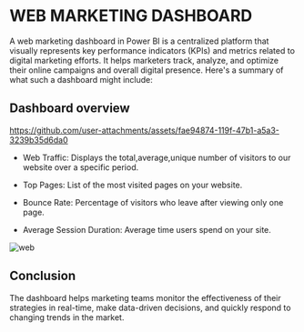 # WEB MARKETING DASHBOARD

A web marketing dashboard in Power BI is a centralized platform that visually represents key performance indicators (KPIs) and metrics related to digital marketing efforts. It helps marketers track, analyze, and optimize their online campaigns and overall digital presence. Here's a summary of what such a dashboard might include:

## Dashboard overview 


https://github.com/user-attachments/assets/fae94874-119f-47b1-a5a3-3239b35d6da0



- Web Traffic: Displays the total,average,unique number of visitors to our website over a specific period.

- Top Pages: List of the most visited pages on your website.

- Bounce Rate: Percentage of visitors who leave after viewing only one page.

- Average Session Duration: Average time users spend on your site.


![web](https://github.com/user-attachments/assets/1311b430-5992-4830-9131-cd9e3b50da7b)

## Conclusion 

 The dashboard helps marketing teams monitor the effectiveness of their strategies in real-time, make data-driven decisions, and quickly respond to changing trends in the market.



